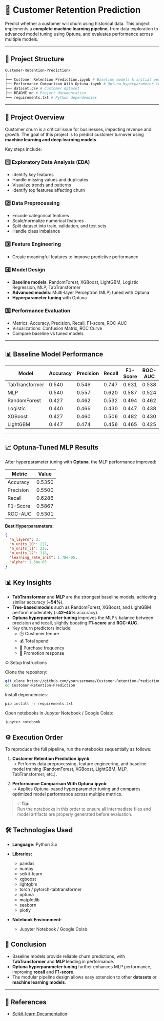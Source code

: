 # 🚀 Customer Retention Prediction

Predict whether a customer will churn using historical data. This project implements a **complete machine learning pipeline**, from data exploration to advanced model tuning using Optuna, and evaluates performance across multiple models.  

---

## 📂 Project Structure
```bash
Customer-Retention-Prediction/
│
├── Customer Retention Prediction.ipynb # Baseline models & initial performance
├── Performance Comparison With Optuna.ipynb # Optuna hyperparameter tuning & comparison
├── dataset.csv # Customer dataset
├── README.md # Project documentation
└── requirements.txt # Python dependencies
```


---

## 📝 Project Overview

Customer churn is a critical issue for businesses, impacting revenue and growth. The goal of this project is to predict customer turnover using **machine learning and deep learning models**.  

Key steps include:  

### 1️⃣ Exploratory Data Analysis (EDA)
- Identify key features  
- Handle missing values and duplicates  
- Visualize trends and patterns  
- Identify top features affecting churn  

### 2️⃣ Data Preprocessing
- Encode categorical features  
- Scale/normalize numerical features  
- Split dataset into train, validation, and test sets  
- Handle class imbalance  

### 3️⃣ Feature Engineering
- Create meaningful features to improve predictive performance  

### 4️⃣ Model Design
- **Baseline models**: RandomForest, XGBoost, LightGBM, Logistic Regression, MLP, TabTransformer  
- **Advanced models**: Multi-layer Perceptron (MLP) tuned with Optuna  
- **Hyperparameter tuning** with Optuna  

### 5️⃣ Performance Evaluation
- Metrics: Accuracy, Precision, Recall, F1-score, ROC-AUC  
- Visualizations: Confusion Matrix, ROC Curve  
- Compare baseline vs tuned models  

---

## 📊 Baseline Model Performance

| Model            | Accuracy | Precision | Recall  | F1-Score | ROC-AUC |
|-----------------|---------|-----------|--------|----------|---------|
| TabTransformer   | 0.540   | 0.546     | 0.747  | 0.631    | 0.538   |
| MLP              | 0.540   | 0.557     | 0.620  | 0.587    | 0.524   |
| RandomForest     | 0.427   | 0.462     | 0.532  | 0.494    | 0.462   |
| Logistic         | 0.440   | 0.466     | 0.430  | 0.447    | 0.438   |
| XGBoost          | 0.427   | 0.460     | 0.506  | 0.482    | 0.430   |
| LightGBM         | 0.447   | 0.474     | 0.456  | 0.465    | 0.425   |

---

## 📈 Optuna-Tuned MLP Results

After hyperparameter tuning with **Optuna**, the MLP performance improved:

| Metric      | Value    |
|------------|----------|
| Accuracy   | 0.5350   |
| Precision  | 0.5500   |
| Recall     | 0.6286   |
| F1-Score   | 0.5867   |
| ROC-AUC    | 0.5301   |

**Best Hyperparameters:**
```json
{
  "n_layers": 3,
  "n_units_l0": 227,
  "n_units_l1": 235,
  "n_units_l2": 118,
  "learning_rate_init": 1.78e-05,
  "alpha": 1.68e-05
}
```

## 📊 Key Insights

- **TabTransformer** and **MLP** are the strongest baseline models, achieving similar accuracy (~**54%**).  
- **Tree-based models** such as RandomForest, XGBoost, and LightGBM perform moderately (~**42–45%** accuracy).  
- **Optuna hyperparameter tuning** improves the MLP’s balance between precision and recall, slightly boosting **F1-score** and **ROC-AUC**.  
- Key churn predictors include:
  - 🕒 Customer tenure  
  - 💰 Total spend  
  - 🔁 Purchase frequency  
  - 🎯 Promotion response  

⚙️ Setup Instructions

Clone the repository:
```bash
git clone https://github.com/yourusername/Customer-Retention-Prediction.git
cd Customer-Retention-Prediction

```
Install dependencies:
```bash
pip install -r requirements.txt

```
Open notebooks in Jupyter Notebook / Google Colab:
```bash
jupyter notebook
```

## ⚙️ Execution Order

To reproduce the full pipeline, run the notebooks sequentially as follows:

1. **Customer Retention Prediction.ipynb**  
   → Performs data preprocessing, feature engineering, and baseline model training (RandomForest, XGBoost, LightGBM, MLP, TabTransformer, etc.).

2. **Performance Comparison With Optuna.ipynb**  
   → Applies Optuna-based hyperparameter tuning and compares optimized model performance across multiple metrics.

> 💡 **Tip:**  
> Run the notebooks in this order to ensure all intermediate files and model artifacts are properly generated before evaluation.



## 🛠 Technologies Used

- **Language:** Python 3.x  

- **Libraries:**
  - pandas  
  - numpy  
  - scikit-learn  
  - xgboost  
  - lightgbm  
  - torch / pytorch-tabtransformer  
  - optuna  
  - matplotlib  
  - seaborn  
  - plotly  

- **Notebook Environment:**  
  - Jupyter Notebook / Google Colab

## 📌 Conclusion

- Baseline models provide reliable churn predictions, with **TabTransformer** and **MLP** leading in performance.  
- **Optuna hyperparameter tuning** further enhances MLP performance, improving **recall** and **F1-score**.  
- The modular pipeline design allows easy extension to other **datasets** or **machine learning models**.

---

## 🔗 References

- [Scikit-learn Documentation](https://scikit-learn.org/stable/)
